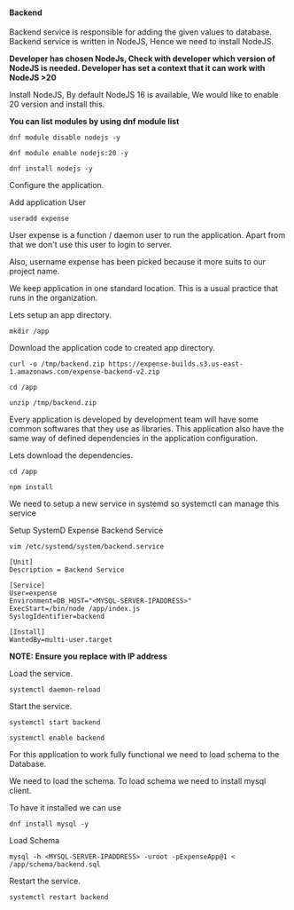 #### Backend
Backend service is responsible for adding the given values to database. Backend service is written in NodeJS, Hence we need to install NodeJS.

**Developer has chosen NodeJs, Check with developer which version of NodeJS is needed. Developer has set a context that it can work with NodeJS >20**

Install NodeJS, By default NodeJS 16 is available, We would like to enable 20 version and install this.

**You can list modules by using dnf module list**

```
dnf module disable nodejs -y
```
```
dnf module enable nodejs:20 -y
```

```
dnf install nodejs -y
```

Configure the application.

Add application User
```
useradd expense
```

User expense is a function / daemon user to run the application. Apart from that we don't use this user to login to server.

Also, username expense has been picked because it more suits to our project name.

We keep application in one standard location. This is a usual practice that runs in the organization.

Lets setup an app directory.

```
mkdir /app
```

Download the application code to created app directory.

```
curl -o /tmp/backend.zip https://expense-builds.s3.us-east-1.amazonaws.com/expense-backend-v2.zip
```
```
cd /app
```
```
unzip /tmp/backend.zip
```

Every application is developed by development team will have some common softwares that they use as libraries. This application also have the same way of defined dependencies in the application configuration.

Lets download the dependencies.

```
cd /app
```
```
npm install
```

We need to setup a new service in systemd so systemctl can manage this service

Setup SystemD Expense Backend Service
```
vim /etc/systemd/system/backend.service
```

```
[Unit]
Description = Backend Service

[Service]
User=expense
Environment=DB_HOST="<MYSQL-SERVER-IPADDRESS>"
ExecStart=/bin/node /app/index.js
SyslogIdentifier=backend

[Install]
WantedBy=multi-user.target
```

**NOTE: Ensure you replace <MYSQL-SERVER-IPADDRESS> with IP address**

Load the service.

```
systemctl daemon-reload
```

Start the service.
```
systemctl start backend
```
```
systemctl enable backend
```

For this application to work fully functional we need to load schema to the Database.

We need to load the schema. To load schema we need to install mysql client.

To have it installed we can use

```
dnf install mysql -y
```

Load Schema

```
mysql -h <MYSQL-SERVER-IPADDRESS> -uroot -pExpenseApp@1 < /app/schema/backend.sql
```

Restart the service.
```
systemctl restart backend
```